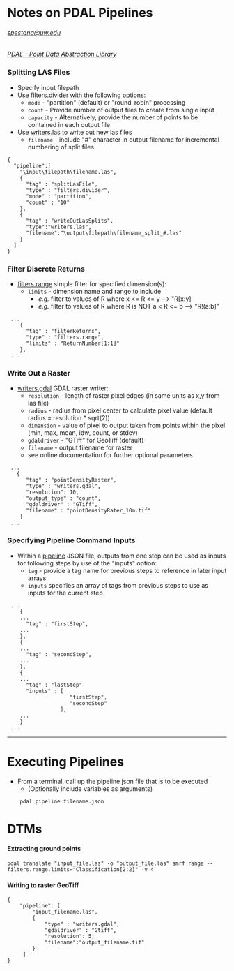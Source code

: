 # Notes on PDAL Pipelines
###### spestana@uw.edu

[_PDAL - Point Data Abstraction Library_](https://www.pdal.io/)

### Splitting LAS Files
* Specify input filepath
* Use [filters.divider](https://www.pdal.io/stages/filters.divider.html) with the following options:
  * `mode` - "partition" (default) or "round_robin" processing
  * `count` - Provide number of output files to create from single input
  * `capacity` - Alternatively, provide the number of points to be contained in each output file
* Use [writers.las](https://www.pdal.io/stages/writers.las.html) to write out new las files
  * `filename` - include "#" character in output filename for incremental numbering of split files

```
{
  "pipeline":[
    "\input\filepath\filename.las",
    {
      "tag" : "splitLasFile",
      "type" : "filters.divider",
      "mode" : "partition",
      "count" : "10"
    },
    {
      "tag" : "writeOutLasSplits",
      "type":"writers.las",
      "filename":"\output\filepath\filename_split_#.las"
    }
  ]
}
```

### Filter Discrete Returns
* [filters.range](https://www.pdal.io/stages/filters.range.html) simple filter for specified dimension(s):
  * `limits` - dimension name and range to include 
    * _e.g._ filter to values of R where x <= R <= y --> "R[x:y]
    * _e.g._ filter to values of R where R is NOT a < R <= b --> "R!(a:b]"

```
 ...
    {
      "tag" : "filterReturns",
      "type" : "filters.range",
      "limits" : "ReturnNumber[1:1]"
    },
 ...
```

### Write Out a Raster
* [writers.gdal](https://www.pdal.io/stages/writers.gdal.html) GDAL raster writer:
  * `resolution` - length of raster pixel edges (in same units as x,y from las file)
  * `radius` - radius from pixel center to calculate pixel value (default radius = resolution * sqrt(2))
  * `dimension` - value of pixel to output taken from points within the pixel (min, max, mean, idw, count, or stdev)
  * `gdaldriver` - "GTiff" for GeoTiff (default)
  * `filename` - output filename for raster
  * see online documentation for further optional parameters

```
 ...
   {
      "tag" : "pointDensityRaster",
      "type" : "writers.gdal",
      "resolution": 10,
      "output_type" : "count",
      "gdaldriver" : "GTiff",
      "filename" : "pointDensityRater_10m.tif"
    }
 ...
```

### Specifying Pipeline Command Inputs
* Within a [pipeline](https://www.pdal.io/pipeline.html) JSON file, outputs from one step can be used as inputs for following steps by use of the "inputs" option:
  * `tag` - provide a tag name for previous steps to reference in later input arrays
  * `inputs` specifies an array of tags from previous steps to use as inputs for the current step

```
 ...
    {
    ...
      "tag" : "firstStep",
    ...
    },
    {
    ...
      "tag" : "secondStep",
    ...
    },
    {
    ...
      "tag" : "lastStep"
      "inputs" : [
                    "firstStep",
                    "secondStep"
                 ],
    ...
    }
 ...
```

---

# Executing Pipelines
* From a terminal, call up the pipeline json file that is to be executed
  * (Optionally include variables as arguments)
```
    pdal pipeline filename.json
```

# DTMs
#### Extracting ground points
```
pdal translate "input_file.las" -o "output_file.las" smrf range --filters.range.limits="Classification[2:2]" -v 4
```

#### Writing to raster GeoTiff

```
{
    "pipeline": [
        "input_filename.las",
        {   
		    "type" : "writers.gdal",
			"gdaldriver" : "Gtiff",
            "resolution": 5,
            "filename":"output_filename.tif"
        }
     ]
}
```